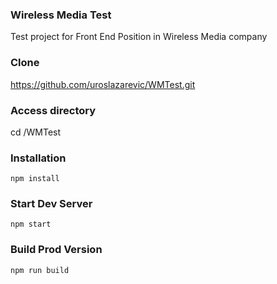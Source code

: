 ### Wireless Media Test

Test project for Front End Position in Wireless Media company

### Clone

https://github.com/uroslazarevic/WMTest.git

### Access directory

cd /WMTest

### Installation

```
npm install
```

### Start Dev Server

```
npm start
```

### Build Prod Version

```
npm run build
```
